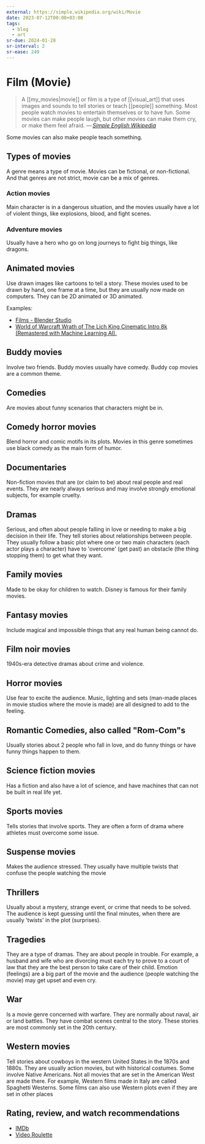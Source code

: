 ```yaml
---
external: https://simple.wikipedia.org/wiki/Movie
date: 2023-07-12T00:00+03:00
tags:
  - blog
  - art
sr-due: 2024-01-28
sr-interval: 2
sr-ease: 249
---
```


# Film (Movie)

> A [[my_movies|movie]] or film is a type of [[visual_art]] that uses images and
> sounds to tell stories or teach [[people]] something. Most people watch movies
> to entertain themselves or to have fun. Some movies can make people laugh, but
> other movies can make them cry, or make them feel afraid.
> — <cite>[Simple English Wikipedia](https://simple.wikipedia.org/wiki/Movie)</cite>

Some movies can also make people teach something.

## Types of movies

A genre means a type of movie. Movies can be fictional, or non-fictional. And
that genres are not strict, movie can be a mix of genres.

### Action movies

Main character is in a dangerous situation, and the movies usually have a lot of
violent things, like explosions, blood, and fight scenes.

### Adventure movies

Usually have a hero who go on long journeys to fight big things, like dragons.

## Animated movies

Use drawn images like cartoons to tell a story. These movies used to be drawn by
hand, one frame at a time, but they are usually now made on computers. They can
be 2D animated or 3D animated.

Examples:

- [Films - Blender Studio](https://studio.blender.org/films/)
- [World of Warcraft Wrath of The Lich King Cinematic Intro 8k (Remastered with Machine Learning AI).](file:///home/inom/Arts_and_Entertainment/animation/WOW_Wrath_of_The_Lich_King_AwmvwTopbas.mp4)

## Buddy movies

Involve two friends. Buddy movies usually have comedy. Buddy cop movies are a
common theme.

## Comedies

Are movies about funny scenarios that characters might be in.

## Comedy horror movies

Blend horror and comic motifs in its plots. Movies in this genre sometimes use
black comedy as the main form of humor.

## Documentaries

Non-fiction movies that are (or claim to be) about real people and real events.
They are nearly always serious and may involve strongly emotional subjects, for
example cruelty.

## Dramas

Serious, and often about people falling in love or needing to make a big
decision in their life. They tell stories about relationships between people.
They usually follow a basic plot where one or two main characters (each actor
plays a character) have to 'overcome' (get past) an obstacle (the thing stopping
them) to get what they want.

## Family movies

Made to be okay for children to watch. Disney is famous for their family movies.

## Fantasy movies

Include magical and impossible things that any real human being cannot do.

## Film noir movies

1940s-era detective dramas about crime and violence.

## Horror movies

Use fear to excite the audience. Music, lighting and sets (man-made places in
movie studios where the movie is made) are all designed to add to the feeling.

## Romantic Comedies, also called "Rom-Com"s

Usually stories about 2 people who fall in love, and do funny things or have
funny things happen to them.

## Science fiction movies

Has a fiction and also have a lot of science, and have machines that can not be
built in real life yet.

## Sports movies

Tells stories that involve sports. They are often a form of drama where athletes
must overcome some issue.

## Suspense movies

Makes the audience stressed. They usually have multiple twists that confuse the
people watching the movie

## Thrillers

Usually about a mystery, strange event, or crime that needs to be solved. The
audience is kept guessing until the final minutes, when there are usually
'twists' in the plot (surprises).

## Tragedies

They are a type of dramas. They are about people in trouble. For example, a
husband and wife who are divorcing must each try to prove to a court of law that
they are the best person to take care of their child. Emotion (feelings) are a
big part of the movie and the audience (people watching the movie) may get upset
and even cry.

## War

Is a movie genre concerned with warfare. They are normally about naval, air or
land battles. They have combat scenes central to the story. These stories are
most commonly set in the 20th century.

## Western movies

Tell stories about cowboys in the western United States in the 1870s and 1880s.
They are usually action movies, but with historical costumes. Some involve
Native Americans. Not all movies that are set in the American West are made
there. For example, Western films made in Italy are called Spaghetti Westerns.
Some films can also use Western plots even if they are set in other places

## Rating, review, and watch recommendations

- [IMDb](http://www.imdb.com/)
- [Video Roulette](https://reelgood.com/roulette)
